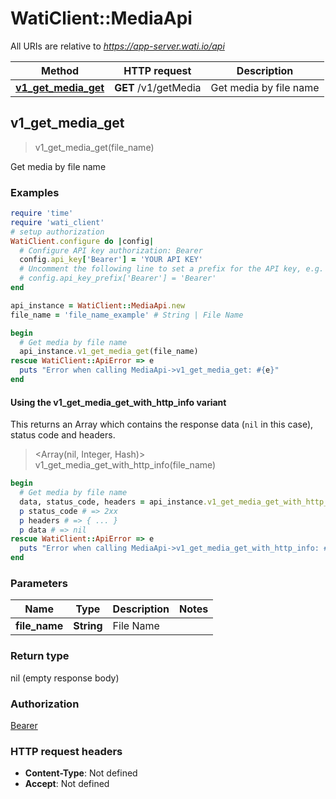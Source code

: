 # WatiClient::MediaApi

All URIs are relative to *https://app-server.wati.io/api*

| Method | HTTP request | Description |
| ------ | ------------ | ----------- |
| [**v1_get_media_get**](MediaApi.md#v1_get_media_get) | **GET** /v1/getMedia | Get media by file name |


## v1_get_media_get

> v1_get_media_get(file_name)

Get media by file name

### Examples

```ruby
require 'time'
require 'wati_client'
# setup authorization
WatiClient.configure do |config|
  # Configure API key authorization: Bearer
  config.api_key['Bearer'] = 'YOUR API KEY'
  # Uncomment the following line to set a prefix for the API key, e.g. 'Bearer' (defaults to nil)
  # config.api_key_prefix['Bearer'] = 'Bearer'
end

api_instance = WatiClient::MediaApi.new
file_name = 'file_name_example' # String | File Name

begin
  # Get media by file name
  api_instance.v1_get_media_get(file_name)
rescue WatiClient::ApiError => e
  puts "Error when calling MediaApi->v1_get_media_get: #{e}"
end
```

#### Using the v1_get_media_get_with_http_info variant

This returns an Array which contains the response data (`nil` in this case), status code and headers.

> <Array(nil, Integer, Hash)> v1_get_media_get_with_http_info(file_name)

```ruby
begin
  # Get media by file name
  data, status_code, headers = api_instance.v1_get_media_get_with_http_info(file_name)
  p status_code # => 2xx
  p headers # => { ... }
  p data # => nil
rescue WatiClient::ApiError => e
  puts "Error when calling MediaApi->v1_get_media_get_with_http_info: #{e}"
end
```

### Parameters

| Name | Type | Description | Notes |
| ---- | ---- | ----------- | ----- |
| **file_name** | **String** | File Name |  |

### Return type

nil (empty response body)

### Authorization

[Bearer](../README.md#Bearer)

### HTTP request headers

- **Content-Type**: Not defined
- **Accept**: Not defined

